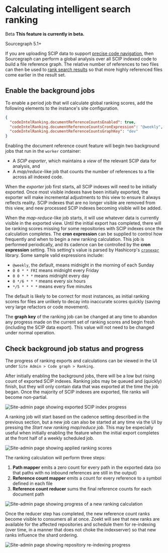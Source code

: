 # Calculating intelligent search ranking

<aside class="beta">
<p>
<span class="badge badge-beta">Beta</span> <strong>This feature is currently in beta.</strong>
</p>
</aside>

<span class="badge badge-note">Sourcegraph 5.1+</span>

If you are uploading SCIP data to support [precise code navigation](/code_navigation/explanations/precise_code_navigation.md), then Sourcegraph can perform a global analysis over all SCIP indexed code to build a file reference graph. The relative number of references to two files can then be used to [rank search results](./indexed-ranking.md) so that more highly referenced files come earlier in the result set.

## Enable the background jobs

To enable a period job that will calculate global ranking scores, add the following elements to the instance's site configuration.

```json
{
  "codeIntelRanking.documentReferenceCountsEnabled": true,
  "codeIntelRanking.documentReferenceCountsCronExpression": "@weekly",
  "codeIntelRanking.documentReferenceCountsGraphKey": "dev"
}
```

Enabling the document reference count feature will begin two background jobs that run in the `worker` container:

- A _SCIP exporter_, which maintains a _view_ of the relevant SCIP data for analysis, and
- A _map/reduce_-like job that counts the number of references to a file across all indexed code.

When the _exporter_ job first starts, all SCIP indexes will need to be initially exported. Once most visible indexes have been initially exported, the exporter will make incremental adjustments to this view to ensure it always reflects reality. SCIP indexes that are no longer visible are removed from this view, and new processed SCIP indexes becoming visible will be added.

When the _map-reduce_-like job starts, it will use whatever data is currently visible in the exported view. Until the initial export has completed, there will be ranking scores missing for some repositories with SCIP indexes once the calculation completes. The **cron expression** can be supplied to control how frequently and when to begin a new ranking calculation. This job is performed periodically, and its cadence can be controlled by the **cron expression** setting. This setting's value is parsed by Hashicorp's [`cronexpr`](https://github.com/hashicorp/cronexpr) library. Some sample valid expressions include:
- `@weekly`, the default, means midnight in the morning of each Sunday
- `0 0 * * FRI` means midnight every Friday
- `0 0 * * *` means midnight every day
- `0 */6 * * *` means every six hours
- `*/5 * * * *` means every five minutes

The default is likely to be correct for most instances, as initial ranking scores for files are unlikely to decay into inaccurate scores quickly (saving very large refactors or code movement).

The **graph key** of the ranking job can be changed at any time to abandon any progress made on the current set of ranking scores and begin fresh (including the SCIP data export). This value will not need to be changed under normal operation.

## Check background job status and progress

The progress of ranking exports and calculations can be viewed in the UI under `Site Admin > Code graph > Ranking`.

After initially enabling the background jobs, there will be a low but rising count of exported SCIP indexes. Ranking jobs may be queued and (quickly) finish, but they will only contain data that was exported at the time the job began. Once the majority of SCIP indexes are exported, file ranks will become non-partial.

![Site-admin page showing exported SCIP index progress](https://storage.googleapis.com/sourcegraph-assets/docs/images/ranking/5.1/exporting.png)

A ranking job will start based on the cadence setting described in the previous section, but a new job can also be started at any time via the UI by pressing the _Start new ranking map/reduce job_. This may be especially useful when initially enabling the feature when the initial export completes at the front half of a weekly scheduled job.

![Site-admin page showing applied ranking scores](https://storage.googleapis.com/sourcegraph-assets/docs/images/ranking/5.1/finished.png)

The ranking calculation will perform three steps:
1. **Path mapper** emits a zero count for every path in the exported data (so that paths with no inbound references are still in the output)
2. **Reference count mapper** emits a count for every reference to a symbol defined in each file
3. **Reference count reducer** sums the final reference counts for each document path

![Site-admin page showing progress of a new ranking calculation](https://storage.googleapis.com/sourcegraph-assets/docs/images/ranking/5.1/calculating.png)

Once the reducer step has completed, the new reference count ranks become visible to consumers all at once. Zoekt will see that new ranks are available for the affected repositories and schedule them for re-indexing (over time, in a manner that does not choke the indexserver) so that new ranks influence the shard ordering.

![Site-admin page showing repository re-indexing progress](https://storage.googleapis.com/sourcegraph-assets/docs/images/ranking/5.1/unindexed.png)

